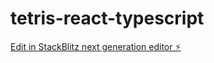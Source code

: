 # tetris-react-typescript

[Edit in StackBlitz next generation editor ⚡️](https://stackblitz.com/~/github.com/koukun1996/tetris-react-typescript)